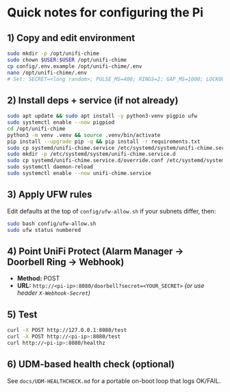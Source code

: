 # Quick notes for configuring the Pi

## 1) Copy and edit environment
```bash
sudo mkdir -p /opt/unifi-chime
sudo chown $USER:$USER /opt/unifi-chime
cp config/.env.example /opt/unifi-chime/.env
nano /opt/unifi-chime/.env
# Set: SECRET=<long random>; PULSE_MS=400; RINGS=2; GAP_MS=1000; LOCKOUT_SEC=3.0
```

## 2) Install deps + service (if not already)
```bash
sudo apt update && sudo apt install -y python3-venv pigpio ufw
sudo systemctl enable --now pigpiod
cd /opt/unifi-chime
python3 -m venv .venv && source .venv/bin/activate
pip install --upgrade pip -q && pip install -r requirements.txt
sudo cp systemd/unifi-chime.service /etc/systemd/system/unifi-chime.service
sudo mkdir -p /etc/systemd/system/unifi-chime.service.d
sudo cp systemd/unifi-chime.service.d/override.conf /etc/systemd/system/unifi-chime.service.d/override.conf
sudo systemctl daemon-reload
sudo systemctl enable --now unifi-chime.service
```

## 3) Apply UFW rules
Edit defaults at the top of `config/ufw-allow.sh` if your subnets differ, then:
```bash
sudo bash config/ufw-allow.sh
sudo ufw status numbered
```

## 4) Point UniFi Protect (Alarm Manager → Doorbell Ring → Webhook)
- **Method:** POST
- **URL:** `http://<pi-ip>:8080/doorbell?secret=<YOUR_SECRET>` *(or use header `X-Webhook-Secret`)*

## 5) Test
```bash
curl -X POST http://127.0.0.1:8080/test
curl -X POST http://<pi-ip>:8080/test
curl http://<pi-ip>:8080/healthz
```

## 6) UDM-based health check (optional)
See `docs/UDM-HEALTHCHECK.md` for a portable on-boot loop that logs OK/FAIL.
